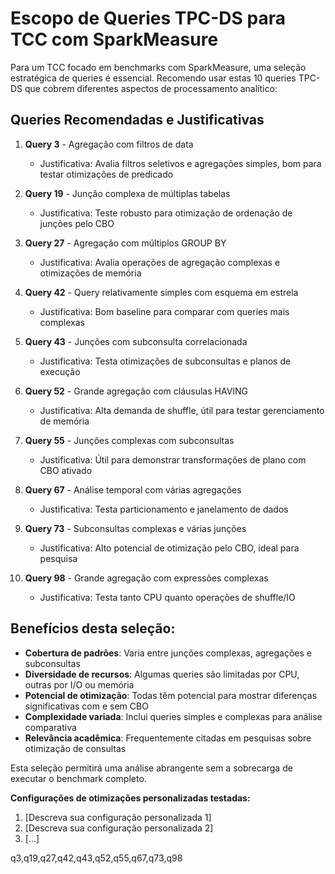 # Escopo de Queries TPC-DS para TCC com SparkMeasure

Para um TCC focado em benchmarks com SparkMeasure, uma seleção estratégica de queries é essencial. Recomendo usar estas 10 queries TPC-DS que cobrem diferentes aspectos de processamento analítico:

## Queries Recomendadas e Justificativas

1. **Query 3** - Agregação com filtros de data
   - Justificativa: Avalia filtros seletivos e agregações simples, bom para testar otimizações de predicado

2. **Query 19** - Junção complexa de múltiplas tabelas
   - Justificativa: Teste robusto para otimização de ordenação de junções pelo CBO

3. **Query 27** - Agregação com múltiplos GROUP BY
   - Justificativa: Avalia operações de agregação complexas e otimizações de memória

4. **Query 42** - Query relativamente simples com esquema em estrela
   - Justificativa: Bom baseline para comparar com queries mais complexas

5. **Query 43** - Junções com subconsulta correlacionada
   - Justificativa: Testa otimizações de subconsultas e planos de execução

6. **Query 52** - Grande agregação com cláusulas HAVING
   - Justificativa: Alta demanda de shuffle, útil para testar gerenciamento de memória

7. **Query 55** - Junções complexas com subconsultas
   - Justificativa: Útil para demonstrar transformações de plano com CBO ativado

8. **Query 67** - Análise temporal com várias agregações
   - Justificativa: Testa particionamento e janelamento de dados

9. **Query 73** - Subconsultas complexas e várias junções
   - Justificativa: Alto potencial de otimização pelo CBO, ideal para pesquisa

10. **Query 98** - Grande agregação com expressões complexas
    - Justificativa: Testa tanto CPU quanto operações de shuffle/IO

## Benefícios desta seleção:

- **Cobertura de padrões**: Varia entre junções complexas, agregações e subconsultas
- **Diversidade de recursos**: Algumas queries são limitadas por CPU, outras por I/O ou memória
- **Potencial de otimização**: Todas têm potencial para mostrar diferenças significativas com e sem CBO
- **Complexidade variada**: Inclui queries simples e complexas para análise comparativa
- **Relevância acadêmica**: Frequentemente citadas em pesquisas sobre otimização de consultas

Esta seleção permitirá uma análise abrangente sem a sobrecarga de executar o benchmark completo.



**Configurações de otimizações personalizadas testadas:**
1. [Descreva sua configuração personalizada 1]
2. [Descreva sua configuração personalizada 2]
3. [...]

q3,q19,q27,q42,q43,q52,q55,q67,q73,q98